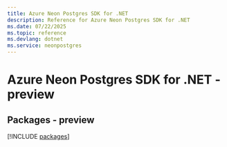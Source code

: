 ```yaml
---
title: Azure Neon Postgres SDK for .NET
description: Reference for Azure Neon Postgres SDK for .NET
ms.date: 07/22/2025
ms.topic: reference
ms.devlang: dotnet
ms.service: neonpostgres
---
```

# Azure Neon Postgres SDK for .NET - preview
## Packages - preview
[!INCLUDE [packages](neon-postgres-index.md)]
